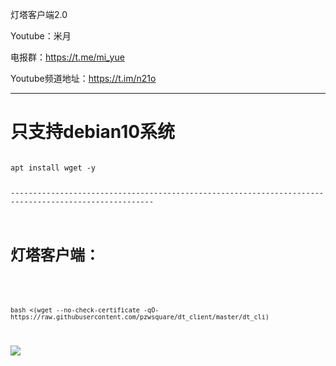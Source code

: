 灯塔客户端2.0

Youtube：米月

电报群：https://t.me/mi_yue

Youtube频道地址：https://t.im/n21o

------------------------------------------------------------------------------------------------------
<h1>只支持debian10系统</h1>
</p>
<code>
apt install wget -y
</p>
------------------------------------------------------------------------------------------------------
</p>
<h1>灯塔客户端：</h1>
</p>
<code>
bash <(wget --no-check-certificate -qO- https://raw.githubusercontent.com/pzwsquare/dt_client/master/dt_cli)
</code>
</p>
<img src="https://raw.githubusercontent.com/pzwsquare/dt_client/master/dt_cli/re/index.png">
</p>





